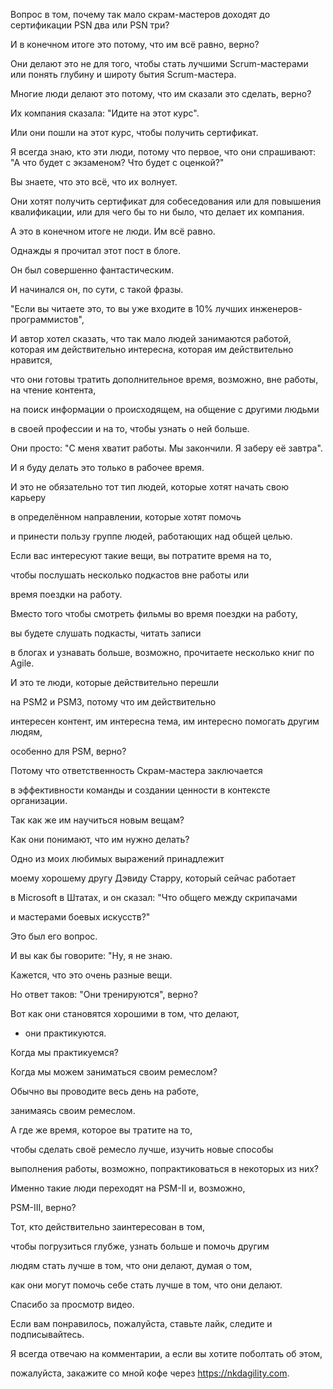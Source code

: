 Вопрос в том, почему так мало скрам-мастеров доходят до сертификации PSN два или PSN три? 

И в конечном итоге это потому, что им всё равно, верно? 

Они делают это не для того, чтобы стать лучшими Scrum-мастерами или понять глубину и широту бытия Scrum-мастера. 

Многие люди делают это потому, что им сказали это сделать, верно? 

Их компания сказала: "Идите на этот курс". 

Или они пошли на этот курс, чтобы получить сертификат. 

Я всегда знаю, кто эти люди, потому что первое, что они спрашивают: "А что будет с экзаменом? Что будет с оценкой?" 

Вы знаете, что это всё, что их волнует. 

Они хотят получить сертификат для собеседования или для повышения квалификации, или для чего бы то ни было, что делает их компания. 

А это в конечном итоге не люди. Им всё равно. 

Однажды я прочитал этот пост в блоге. 

Он был совершенно фантастическим. 

И начинался он, по сути, с такой фразы. 

"Если вы читаете это, то вы уже входите в 10% лучших инженеров-программистов", 

И автор хотел сказать, что так мало людей занимаются работой, которая им действительно интересна, которая им действительно нравится, 

что они готовы тратить дополнительное время, возможно, вне работы, на чтение контента, 

на поиск информации о происходящем, на общение с другими людьми 

в своей профессии и на то, чтобы узнать о ней больше. 

Они просто: "С меня хватит работы. Мы закончили. Я заберу её завтра". 

И я буду делать это только в рабочее время. 

И это не обязательно тот тип людей, которые хотят начать свою карьеру 

в определённом направлении, которые хотят помочь 

и принести пользу группе людей, работающих над общей целью. 

Если вас интересуют такие вещи, вы потратите время на то, 

чтобы послушать несколько подкастов вне работы или 

время поездки на работу. 

Вместо того чтобы смотреть фильмы во время поездки на работу, 

вы будете слушать подкасты, читать записи 

в блогах и узнавать больше, возможно, прочитаете несколько книг по Agile. 

И это те люди, которые действительно перешли 

на PSM2 и PSM3, потому что им действительно 

интересен контент, им интересна тема, им интересно помогать другим людям, 

особенно для PSM, верно? 

Потому что ответственность Скрам-мастера заключается 

в эффективности команды и создании ценности в контексте организации. 

Так как же им научиться новым вещам? 

Как они понимают, что им нужно делать? 

Одно из моих любимых выражений принадлежит 

моему хорошему другу Дэвиду Старру, который сейчас работает 

в Microsoft в Штатах, и он сказал: "Что общего между скрипачами 

и мастерами боевых искусств?" 

Это был его вопрос. 

И вы как бы говорите: "Ну, я не знаю. 

Кажется, что это очень разные вещи. 

Но ответ таков: "Они тренируются", верно? 

Вот как они становятся хорошими в том, что делают, 

- они практикуются. 

Когда мы практикуемся? 

Когда мы можем заниматься своим ремеслом? 

Обычно вы проводите весь день на работе, 

занимаясь своим ремеслом. 

А где же время, которое вы тратите на то, 

чтобы сделать своё ремесло лучше, изучить новые способы 

выполнения работы, возможно, попрактиковаться в некоторых из них? 

Именно такие люди переходят на PSM-II и, возможно, 

PSM-III, верно? 

Тот, кто действительно заинтересован в том, 

чтобы погрузиться глубже, узнать больше и помочь другим 

людям стать лучше в том, что они делают, думая о том, 

как они могут помочь себе стать лучше в том, что они делают. 

Спасибо за просмотр видео. 

Если вам понравилось, пожалуйста, ставьте лайк, следите и подписывайтесь. 

Я всегда отвечаю на комментарии, а если вы хотите поболтать об этом, 

пожалуйста, закажите со мной кофе через https://nkdagility.com.